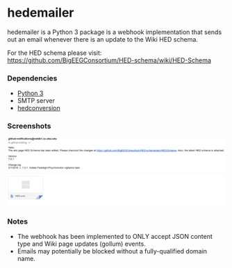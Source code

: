 # hedemailer

hedemailer is a Python 3 package is a webhook implementation that sends out an email whenever there is an update to the Wiki HED schema. 

For the HED schema please visit: <https://github.com/BigEEGConsortium/HED-schema/wiki/HED-Schema>

### Dependencies

* [Python 3](https://www.python.org/downloads/)
* SMTP server
* [hedconversion](../hedconversion)

### Screenshots

![Email example](screenshots/hedemailer-email.png)

### Notes
* The webhook has been implemented to ONLY accept JSON content type and Wiki page updates (gollum) events. 
* Emails may potentially be blocked without a fully-qualified domain name.  
